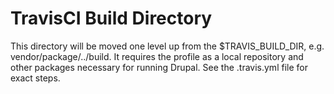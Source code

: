 # TravisCI Build Directory
This directory will be moved one level up from the $TRAVIS_BUILD_DIR, e.g.
vendor/package/../build. It requires the profile as a local repository
and other packages necessary for running Drupal. See the .travis.yml file for
exact steps.
